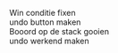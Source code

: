Win conditie fixen</br>
undo button maken</br>
Booord op de stack gooien</br>
undo werkend maken</br>